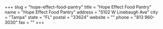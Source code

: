 +++
slug = "hope-effect-food-pantry"
title = "Hope Effect Food Pantry"
name = "Hope Effect Food Pantry"
address = "5102 W Linebaugh Ave"
city = "Tampa"
state = "FL"
postal = "33624"
website = ""
phone = "813 960-3030"
fax = ""
+++
